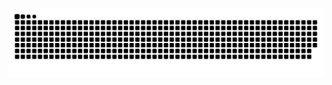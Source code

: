 ![snake gif](https://github.com/eryckassis/eryckassis/blob/output/github-contribution-grid-snake-dark.svg)
